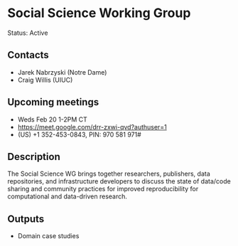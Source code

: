 # Social Science Working Group
Status: Active

## Contacts
* Jarek Nabrzyski (Notre Dame)
* Craig Willis (UIUC)

## Upcoming meetings

* Weds Feb 20 1-2PM CT
* https://meet.google.com/drr-zxwi-qvd?authuser=1
* (‪US‬) +1 352-453-0843‬, PIN: ‪970 581 971#‬

## Description 
The Social Science WG brings together researchers, publishers, data repositories, and infrastructure developers to discuss the state of data/code sharing and community practices for improved reproducibility for computational and data-driven research.

## Outputs
* Domain case studies
